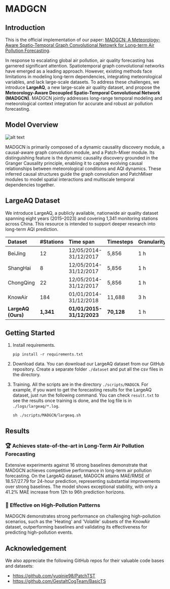 # MADGCN

## Introduction

This is the official implementation of our paper: [MADGCN: A Meteorology-Aware Spatio-Temporal Graph Convolutional Netowrk for Long-term Air Pollution Forecasting](https://github.com/CuiZHIQ/MADGCN).

In response to escalating global air pollution, air quality forecasting has garnered significant attention. Spatiotemporal graph convolutional networks have emerged as a leading approach. However, existing methods face limitations in modeling long-term dependencies, integrating meteorological variables, and lack large-scale datasets. To address these challenges, we introduce **LargeAQ**, a new large-scale air quality dataset, and propose the **Meteorology-Aware Decoupled Spatio-Temporal Convolutional Network (MADGCN)**. MADGCN jointly addresses long-range temporal modeling and meteorological context integration for accurate and robust air pollution forecasting.

## Model Overview

![alt text](pic/MADGCN.png)

MADGCN is primarily composed of a dynamic causality discovery module, a causal-aware graph convolution module, and a Patch-Mixer module. Its distinguishing feature is the dynamic causality discovery grounded in the Granger Causality principle, enabling it to capture evolving causal relationships between meteorological conditions and AQI dynamics. These inferred causal structures guide the graph convolution and PatchMixer modules to model spatial interactions and multiscale temporal dependencies together.

## LargeAQ Dataset

We introduce LargeAQ, a publicly available, nationwide air quality dataset spanning eight years (2015–2023) and covering 1,341 monitoring stations across China. This resource is intended to support deeper research into long-term AQI prediction.

| **Dataset**          | **#Stations**                    | **Time span**                         | **Timesteps**                  | **Granularity** | **Coverage**               |
| :------------------- | :------------------------------- | :------------------------------------ | :----------------------------- | :-------------- | :------------------------- |
| BeiJing              | 12                               | 12/05/2014-31/12/2017                 | 5,856                          | 1 h             | City                       |
| ShangHai             | 8                                | 12/05/2014-31/12/2017                 | 5,856                          | 1 h             | City                       |
| ChongQing            | 22                               | 12/05/2014-31/12/2017                 | 5,856                          | 1 h             | City                       |
| KnowAir              | 184                              | 01/01/2014-31/12/2018                 | 11,688                         | 3 h             | Regional                   |
| **LargeAQ (Ours)**   | **1,341**                        | **01/01/2015-31/12/2023**             | **70,128**                     | 1 h             | **National**               |

## Getting Started

1.  Install requirements.

    ```
    pip install -r requirements.txt
    ```

2.  Download data. You can download our LargeAQ dataset from our GitHub repository. Create a separate folder `./dataset` and put all the csv files in the directory.

3.  Training. All the scripts are in the directory `./scripts/MADGCN`. For example, if you want to get the forecasting results for the LargeAQ dataset, just run the following command. You can check `result.txt` to see the results once training is done, and the log file is in `./logs/largeaq/*.log`.

    ```
    sh ./scripts/MADGCN/largeaq.sh
    ```

## Results

### 🏆 Achieves state-of-the-art in Long-Term Air Pollution Forecasting

Extensive experiments against 16 strong baselines demonstrate that MADGCN achieves competitive performance in long-term air pollution forecasting. On the LargeAQ dataset, MADGCN attains MAE/RMSE of 18.57/27.79 for 24-hour prediction, representing substantial improvements over strong baselines. The model shows exceptional stability, with only a 41.2% MAE increase from 12h to 96h prediction horizons.

### 🌟 Effective on High-Pollution Patterns

MADGCN demonstrates strong performance on challenging high-pollution scenarios, such as the 'Heating' and 'Volatile' subsets of the KnowAir dataset, outperforming baselines and validating its effectiveness for predicting high-pollution events.

## Acknowledgement

We also appreciate the following GitHub repos for their valuable code bases and datasets:

- https://github.com/yuqinie98/PatchTST
- https://github.com/GestaltCogTeam/BasicTS

